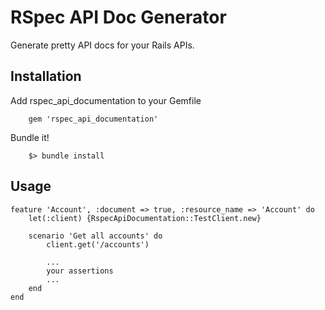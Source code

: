 # RSpec API Doc Generator

Generate pretty API docs for your Rails APIs.

## Installation

Add rspec_api_documentation to your Gemfile

		gem 'rspec_api_documentation'

Bundle it!
		
		$> bundle install

## Usage

	feature 'Account', :document => true, :resource_name => 'Account' do
		let(:client) {RspecApiDocumentation::TestClient.new}

		scenario 'Get all accounts' do
			client.get('/accounts')
		
			...
			your assertions
			...
		end
	end